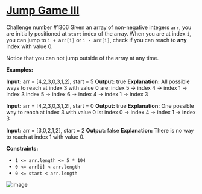 
# [Jump Game III](https://leetcode.com/problems/jump-game-iii/)

Challenge number #1306 Given an array of non-negative integers  `arr`, you are initially positioned at  `start` index of the array. When you are at index  `i`, you can jump to  `i + arr[i]`  or  `i - arr[i]`, check if you can reach to  **any**  index with value 0.

Notice that you can not jump outside of the array at any time.

**Examples:**

**Input:** arr = [4,2,3,0,3,1,2], start = 5
**Output:** true
**Explanation:** 
All possible ways to reach at index 3 with value 0 are: 
index 5 -> index 4 -> index 1 -> index 3 
index 5 -> index 6 -> index 4 -> index 1 -> index 3 

**Input:** arr = [4,2,3,0,3,1,2], start = 0
**Output:** true 
**Explanation:** One possible way to reach at index 3 with value 0 is: 
index 0 -> index 4 -> index 1 -> index 3

**Input:** arr = [3,0,2,1,2], start = 2
**Output:** false
**Explanation:** There is no way to reach at index 1 with value 0.

**Constraints:**

-   `1 <= arr.length <= 5 * 104`
-   `0 <= arr[i] < arr.length`
-   `0 <= start < arr.length`

![image](https://user-images.githubusercontent.com/66571396/152292377-69e87e7c-c7aa-4a6a-bd07-250299dad533.png)
